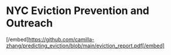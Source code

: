 # NYC Eviction Prevention and Outreach

[/embed]https://github.com/camilla-zhang/predicting_eviction/blob/main/eviction_report.pdf[/embed]
